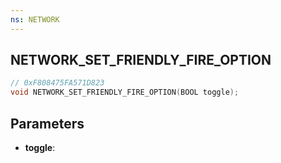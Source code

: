```yaml
---
ns: NETWORK
---
```

## NETWORK_SET_FRIENDLY_FIRE_OPTION

```c
// 0xF808475FA571D823
void NETWORK_SET_FRIENDLY_FIRE_OPTION(BOOL toggle);
```

## Parameters
* **toggle**:
